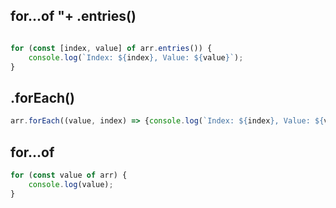 ## for...of "+ .entries() 

```jsx

for (const [index, value] of arr.entries()) {
    console.log(`Index: ${index}, Value: ${value}`);
}
```
## .forEach()

```jsx
arr.forEach((value, index) => {console.log(`Index: ${index}, Value: ${value}`);});
```
## for...of

```jsx
for (const value of arr) {
    console.log(value);
}
```